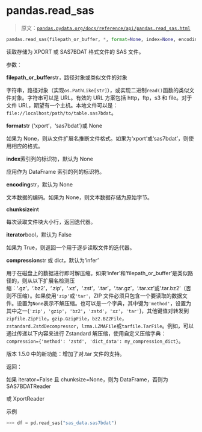 # pandas.read_sas

> 原文：[`pandas.pydata.org/docs/reference/api/pandas.read_sas.html`](https://pandas.pydata.org/docs/reference/api/pandas.read_sas.html)

```py
pandas.read_sas(filepath_or_buffer, *, format=None, index=None, encoding=None, chunksize=None, iterator=False, compression='infer')
```

读取存储为 XPORT 或 SAS7BDAT 格式文件的 SAS 文件。

参数：

**filepath_or_buffer**str，路径对象或类似文件的对象

字符串，路径对象（实现`os.PathLike[str]`），或实现二进制`read()`函数的类似文件对象。字符串可以是 URL。有效的 URL 方案包括 http，ftp，s3 和 file。对于文件 URL，期望有一个主机。本地文件可以是：`file://localhost/path/to/table.sas7bdat`。

**format**str {‘xport’，‘sas7bdat’}或 None

如果为 None，则从文件扩展名推断文件格式。如果为‘xport’或‘sas7bdat’，则使用相应的格式。

**index**索引列的标识符，默认为 None

应用作为 DataFrame 索引的列的标识符。

**encoding**str，默认为 None

文本数据的编码。如果为 None，则文本数据存储为原始字节。

**chunksize**int

每次读取文件块大小行，返回迭代器。

**iterator**bool，默认为 False

如果为 True，则返回一个用于逐步读取文件的迭代器。

**compression**str 或 dict，默认为‘infer’

用于在磁盘上的数据进行即时解压缩。如果‘infer’和‘filepath_or_buffer’是类似路径的，则从以下扩展名检测压缩：‘.gz’，‘.bz2’，‘.zip’，‘.xz’，‘.zst’，‘.tar’，‘.tar.gz’，‘.tar.xz’或‘.tar.bz2’（否则不压缩）。如果使用`'zip'`或`'tar'`，ZIP 文件必须只包含一个要读取的数据文件。设置为`None`表示不解压缩。也可以是一个字典，其中键为`'method'`，设置为其中之一{`'zip'`，`'gzip'`，`'bz2'`，`'zstd'`，`'xz'`，`'tar'`}，其他键值对转发到`zipfile.ZipFile`，`gzip.GzipFile`，`bz2.BZ2File`，`zstandard.ZstdDecompressor`，`lzma.LZMAFile`或`tarfile.TarFile`。例如，可以通过传递以下内容来进行 Zstandard 解压缩，使用自定义压缩字典：`compression={'method': 'zstd', 'dict_data': my_compression_dict}`。

版本 1.5.0 中的新功能：增加了对.tar 文件的支持。

返回：

如果 iterator=False 且 chunksize=None，则为 DataFrame，否则为 SAS7BDATReader

或 XportReader

示例

```py
>>> df = pd.read_sas("sas_data.sas7bdat") 
```
